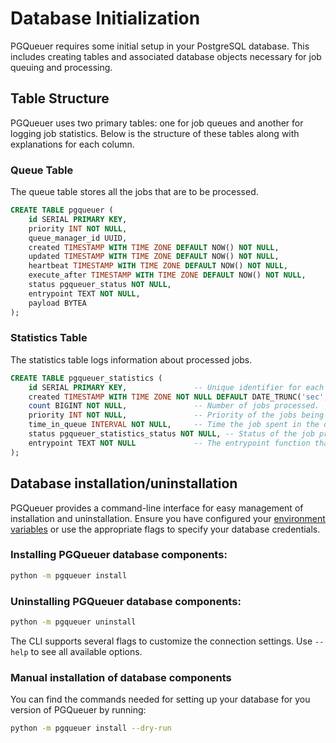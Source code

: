 # Database Initialization

PGQueuer requires some initial setup in your PostgreSQL database. This includes creating tables and associated database objects necessary for job queuing and processing.

## Table Structure

PGQueuer uses two primary tables: one for job queues and another for logging job statistics. Below is the structure of these tables along with explanations for each column.

### Queue Table

The queue table stores all the jobs that are to be processed.

```sql
CREATE TABLE pgqueuer (
    id SERIAL PRIMARY KEY,
    priority INT NOT NULL,
    queue_manager_id UUID,
    created TIMESTAMP WITH TIME ZONE DEFAULT NOW() NOT NULL,
    updated TIMESTAMP WITH TIME ZONE DEFAULT NOW() NOT NULL,
    heartbeat TIMESTAMP WITH TIME ZONE DEFAULT NOW() NOT NULL,
    execute_after TIMESTAMP WITH TIME ZONE DEFAULT NOW() NOT NULL,
    status pgqueuer_status NOT NULL,
    entrypoint TEXT NOT NULL,
    payload BYTEA
);
```

### Statistics Table

The statistics table logs information about processed jobs.

```sql
CREATE TABLE pgqueuer_statistics (
    id SERIAL PRIMARY KEY,               -- Unique identifier for each log entry.
    created TIMESTAMP WITH TIME ZONE NOT NULL DEFAULT DATE_TRUNC('sec', NOW() at time zone 'UTC'), -- Timestamp when the log entry was created.
    count BIGINT NOT NULL,               -- Number of jobs processed.
    priority INT NOT NULL,               -- Priority of the jobs being logged.
    time_in_queue INTERVAL NOT NULL,     -- Time the job spent in the queue.
    status pgqueuer_statistics_status NOT NULL, -- Status of the job processing (exception, successful).
    entrypoint TEXT NOT NULL             -- The entrypoint function that processed the job.
);
```

## Database installation/uninstallation

PGQueuer provides a command-line interface for easy management of installation and uninstallation. Ensure you have configured your [environment variables](https://magicstack.github.io/asyncpg/current/api/index.html#connection) or use the appropriate flags to specify your database credentials.

### Installing PGQueuer database components:
```bash
python -m pgqueuer install
```

### Uninstalling PGQueuer database components:
```bash
python -m pgqueuer uninstall
```

The CLI supports several flags to customize the connection settings. Use `--help` to see all available options.

### Manual installation of database components

You can find the commands needed for setting up your database for you version of PGQueuer by running:
```bash
python -m pgqueuer install --dry-run
```
